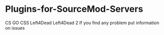 # Plugins-for-SourceMod-Servers
CS GO CSS Left4Dead Left4Dead 2
If you find any problem put information on issues
